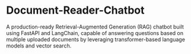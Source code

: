 # Document-Reader-Chatbot
A production-ready Retrieval-Augmented Generation (RAG) chatbot built using FastAPI and LangChain, capable of answering questions based on multiple uploaded documents by leveraging transformer-based language models and vector search.
